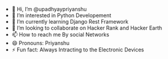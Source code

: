 - 👋 Hi, I’m @upadhyaypriyanshu
- 👀 I’m interested in Python Developement
- 🌱 I’m currently learning Django Rest Framework 
- 💞️ I’m looking to collaborate on Hacker Rank and Hacker Earth
- 📫 How to reach me By social Networks 
- 😄 Pronouns: Priyanshu
- ⚡ Fun fact: Always Intracting to the Electronic Devices 

<!---
upadhyaypriyanshu/upadhyaypriyanshu is a ✨ special ✨ repository because its `README.md` (this file) appears on your GitHub profile.
You can click the Preview link to take a look at your changes.
--->
